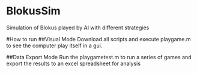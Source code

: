 # BlokusSim
Simulation of Blokus played by AI with different strategies

#How to run
##Visual Mode
Download all scripts and execute playgame.m to see the computer play itself in a gui.

##Data Export Mode
Run the playgametest.m to run a series of games and export the results to an excel spreadsheet for analysis
